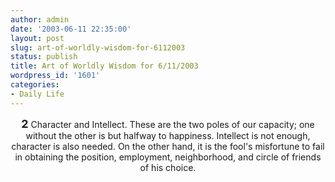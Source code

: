 ```yaml
---
author: admin
date: '2003-06-11 22:35:00'
layout: post
slug: art-of-worldly-wisdom-for-6112003
status: publish
title: Art of Worldly Wisdom for 6/11/2003
wordpress_id: '1601'
categories:
- Daily Life
---
```

<center><b><font size="+1">2</font></b>
Character and Intellect.
These are the two poles of our capacity; one without the other is but halfway to happiness.
Intellect is not enough, character is also needed. 
On the other hand, it is the fool&apos;s misfortune to fail in obtaining the position,
employment, neighborhood, and circle of friends of his choice.</center>
